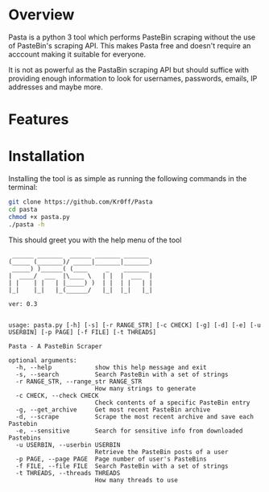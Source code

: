 # Overview
Pasta is a python 3 tool which performs PasteBin scraping without the use of PasteBin's scraping API. This makes Pasta free and doesn't require an acccount making it suitable for everyone.

It is not as powerful as the PastaBin scraping API but should suffice with providing enough information to look for usernames, passwords, emails, IP addresses and maybe more.

# Features





# Installation

Installing the tool is as simple as running the following commands in the terminal:

```sh
git clone https://github.com/Kr0ff/Pasta
cd pasta
chmod +x pasta.py
./pasta -h
```

This should greet you with the help menu of the tool

```
 ______ _______  ______ _______ _______
(_____ (_______)/ _____|_______|_______)
 _____) )______( (____     _    _______
|  ____/  ___  |\____ \   | |  |  ___  |
| |    | |   | |_____) )  | |  | |   | |
|_|    |_|   |_(______/   |_|  |_|   |_|

ver: 0.3


usage: pasta.py [-h] [-s] [-r RANGE_STR] [-c CHECK] [-g] [-d] [-e] [-u USERBIN] [-p PAGE] [-f FILE] [-t THREADS]

Pasta - A PasteBin Scraper

optional arguments:
  -h, --help            show this help message and exit
  -s, --search          Search PasteBin with a set of strings
  -r RANGE_STR, --range_str RANGE_STR
                        How many strings to generate
  -c CHECK, --check CHECK
                        Check contents of a specific PasteBin entry
  -g, --get_archive     Get most recent PasteBin archive
  -d, --scrape          Scrape the most recent archive and save each Pastebin
  -e, --sensitive       Search for sensitive info from downloaded Pastebins
  -u USERBIN, --userbin USERBIN
                        Retrieve the PasteBin posts of a user
  -p PAGE, --page PAGE  Page number of user's PasteBins
  -f FILE, --file FILE  Search PasteBin with a set of strings
  -t THREADS, --threads THREADS
                        How many threads to use
```
